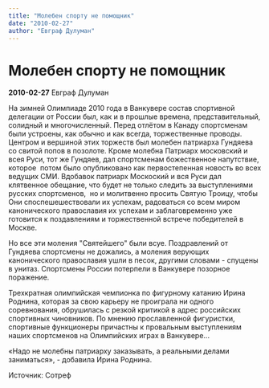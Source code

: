 ```yaml
---
title: "Молебен спорту не помощник"
date: "2010-02-27"
author: "Евграф Дулуман"
---
```


# Молебен спорту не помощник

**2010-02-27** Евграф Дулуман

На зимней Олимпиаде 2010 года в Ванкувере состав спортивной делегации от России был, как и в прошлые времена, представительный, солидный и многочисленный. Перед отлётом в Канаду спортсменам были устроены, как обычно и как всегда, торжественные проводы. Центром и вершиной этих торжеств был молебен патриарха Гундяева со свитой попов в позолоте. Кроме молебна Патриарх московский и всея Руси, тот же Гундяев, дал спортсменам божественное напутствие, которое  потом было опубликовано как первостепенная новость во всех ведущих СМИ. Вдобавок патриарх Москоский и вся Руси дал клятвенное обещание, что будет не только следить за выступлениями русских спортсменов,  но и молитвенно просить Святую Троицу, чтобы Они споспешешествовали их успехам, радоваться со всем миром канонического православия их успехам и заблаговременно уже готовится к поздавлениям и торжественной встрече победителей в Москве.

Но все эти моления "Святейшего" были всуе. Поздравлений от Гундяева спортсмены не дожались, а моления верующих канонического православия ушли в песок, другими словами - спущены в унитаз. Спортсмены России потерпели в Ванкувере позорное поражение.

Трехкратная олимпийская чемпионка по фигурному катанию Ирина Роднина, которая за свою карьеру не проиграла ни одного соревнования, обрушилась с резкой критикой в адрес российских спортивных чиновников. По мнению прославленной фигуристки, спортивные функционеры причастны к провальным выступлениям наших спортсменов на Олимпийских играх в Ванкувере...

«Надо не молебны патриарху заказывать, а реальными делами заниматься», - добавила Ирина Роднина.

Источник: Cотреф